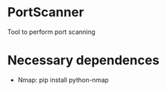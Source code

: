 # PortScanner
Tool to perform port scanning

# Necessary dependences

* Nmap: pip install python-nmap
